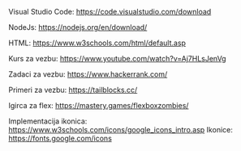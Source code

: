 Visual Studio Code: https://code.visualstudio.com/download

NodeJs: https://nodejs.org/en/download/

HTML: https://www.w3schools.com/html/default.asp

Kurs za vezbu: https://www.youtube.com/watch?v=Aj7HLsJenVg

Zadaci za vezbu: https://www.hackerrank.com/

Primeri za vezbu: https://tailblocks.cc/

Igirca za flex: https://mastery.games/flexboxzombies/

Implementacija ikonica: https://www.w3schools.com/icons/google_icons_intro.asp
Ikonice: https://fonts.google.com/icons